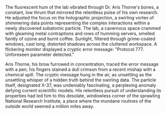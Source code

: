 The fluorescent hum of the lab vibrated through Dr. Aris Thorne's bones, a constant, low thrum that mirrored the relentless pulse of his own research.  He adjusted the focus on the holographic projection, a swirling vortex of shimmering data points representing the complex interactions within a newly discovered subatomic particle.  The lab, a cavernous space crammed with gleaming metal contraptions and rows of humming servers, smelled faintly of ozone and burnt coffee.  Sunlight, filtered through grime-coated windows, cast long, distorted shadows across the cluttered workspace.  A flickering monitor displayed a cryptic error message: "Protocol 777.  Unforeseen parameter detected."

Aris Thorne, his brow furrowed in concentration, traced the error message with a pen, his fingers stained a dull crimson from a recent mishap with a chemical spill.  The cryptic message hung in the air, as unsettling as the unsettling whisper of a hidden truth behind the swirling data.  The particle itself, designated X-37, was undeniably fascinating, a perplexing anomaly defying current scientific models. His relentless pursuit of understanding its properties had led him to this desolate, windowless corner of the sprawling National Research Institute, a place where the mundane routines of the outside world seemed a million miles away.
